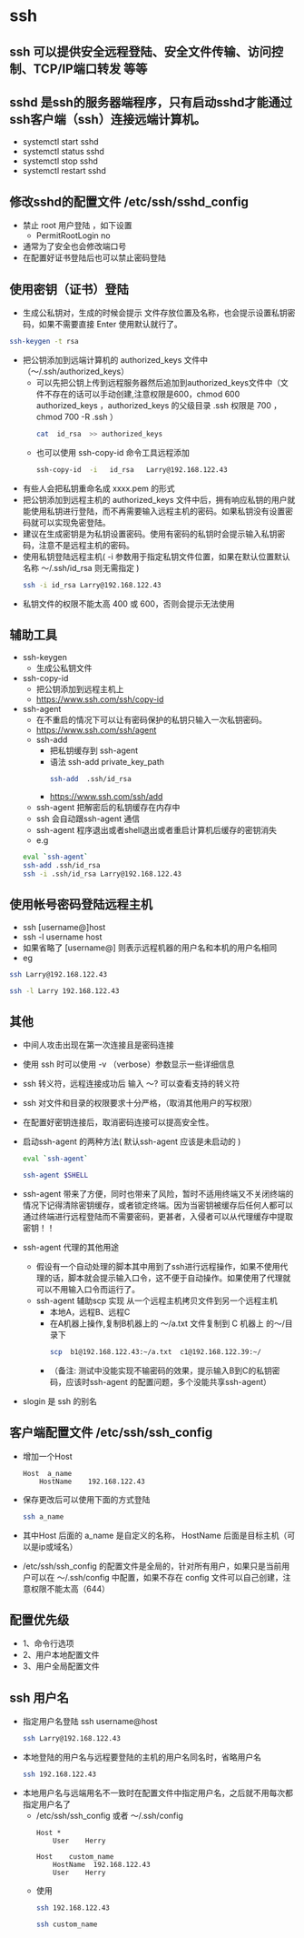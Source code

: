 # ssh

## ssh 可以提供安全远程登陆、安全文件传输、访问控制、TCP/IP端口转发 等等

## sshd 是ssh的服务器端程序，只有启动sshd才能通过ssh客户端（ssh）连接远端计算机。
  * systemctl start sshd
  * systemctl status sshd
  * systemctl stop sshd
  * systemctl restart sshd
## 修改sshd的配置文件 /etc/ssh/sshd_config
  * 禁止 root 用户登陆 ，如下设置
    * PermitRootLogin no   
  * 通常为了安全也会修改端口号
  * 在配置好证书登陆后也可以禁止密码登陆  
## 使用密钥（证书）登陆
  * 生成公私钥对，生成的时候会提示 文件存放位置及名称，也会提示设置私钥密码，如果不需要直接 Enter 使用默认就行了。
  ```bash
  ssh-keygen -t rsa
  ```
  * 把公钥添加到远端计算机的 authorized_keys 文件中 （～/.ssh/authorized_keys）
    * 可以先把公钥上传到远程服务器然后追加到authorized_keys文件中（文件不存在的话可以手动创建,注意权限是600，chmod 600 authorized_keys ，authorized_keys 的父级目录 .ssh 权限是 700 ， chmod 700 -R .ssh ）
      ```bash
      cat  id_rsa  >> authorized_keys
      ```
    * 也可以使用 ssh-copy-id 命令工具远程添加
      ```bash
      ssh-copy-id  -i   id_rsa   Larry@192.168.122.43
      ```
  * 有些人会把私钥重命名成 xxxx.pem 的形式
  * 把公钥添加到远程主机的 authorized_keys 文件中后，拥有响应私钥的用户就能使用私钥进行登陆，而不再需要输入远程主机的密码。如果私钥没有设置密码就可以实现免密登陆。
  * 建议在生成密钥是为私钥设置密码。使用有密码的私钥时会提示输入私钥密码，注意不是远程主机的密码。
  * 使用私钥登陆远程主机( -i 参数用于指定私钥文件位置，如果在默认位置默认名称 ～/.ssh/id_rsa 则无需指定 )
    ```bash
    ssh -i id_rsa Larry@192.168.122.43
    ```
  * 私钥文件的权限不能太高 400 或 600，否则会提示无法使用
## 辅助工具
  * ssh-keygen
    * 生成公私钥文件
  * ssh-copy-id
    * 把公钥添加到远程主机上
    * https://www.ssh.com/ssh/copy-id
  * ssh-agent
    * 在不重启的情况下可以让有密码保护的私钥只输入一次私钥密码。
    * https://www.ssh.com/ssh/agent
    * ssh-add 
      * 把私钥缓存到 ssh-agent
      * 语法 ssh-add  private_key_path
        ```bash
        ssh-add  .ssh/id_rsa
        ```
      * https://www.ssh.com/ssh/add
    * ssh-agent 把解密后的私钥缓存在内存中
    * ssh 会自动跟ssh-agent 通信
    * ssh-agent 程序退出或者shell退出或者重启计算机后缓存的密钥消失 
    * e.g
    ```bash
    eval `ssh-agent`
    ssh-add .ssh/id_rsa
    ssh -i .ssh/id_rsa Larry@192.168.122.43
    ``` 
## 使用帐号密码登陆远程主机
  * ssh [username@]host
  * ssh -l username host
  * 如果省略了 [username@] 则表示远程机器的用户名和本机的用户名相同
  * eg
  ```bash
  ssh Larry@192.168.122.43
  ```
  ```bash
  ssh -l Larry 192.168.122.43
  ```  
##  其他
  * 中间人攻击出现在第一次连接且是密码连接
  * 使用 ssh  时可以使用 -v （verbose）参数显示一些详细信息
  * ssh 转义符，远程连接成功后 输入 ～? 可以查看支持的转义符
  * ssh 对文件和目录的权限要求十分严格，（取消其他用户的写权限）
  * 在配置好密钥连接后，取消密码连接可以提高安全性。
  * 启动ssh-agent 的两种方法( 默认ssh-agent 应该是未启动的 )
    ```bash
    eval `ssh-agent`
    ```
    ```bash
    ssh-agent $SHELL
    ```
  
  * ssh-agent 带来了方便，同时也带来了风险，暂时不适用终端又不关闭终端的情况下记得清除密钥缓存，或者锁定终端。因为当密钥被缓存后任何人都可以通过终端进行远程登陆而不需要密码，更甚者，入侵者可以从代理缓存中提取密钥！！
  * ssh-agent 代理的其他用途
    * 假设有一个自动处理的脚本其中用到了ssh进行远程操作，如果不使用代理的话，脚本就会提示输入口令，这不便于自动操作。如果使用了代理就可以不用输入口令而运行了。
    * ssh-agent 辅助scp 实现 从一个远程主机拷贝文件到另一个远程主机 
      * 本地A，远程B、远程C 
      * 在A机器上操作,复制B机器上的 ～/a.txt 文件复制到 C 机器上 的～/目录下
        ```bash
        scp  b1@192.168.122.43:~/a.txt  c1@192.168.122.39:~/
        ```
      * （备注: 测试中没能实现不输密码的效果，提示输入B到C的私钥密码，应该时ssh-agent 的配置问题，多个没能共享ssh-agent）  
  * slogin 是 ssh 的别名    

## 客户端配置文件 /etc/ssh/ssh_config
  * 增加一个Host
    ```text
    Host  a_name
        HostName    192.168.122.43
    ```
  * 保存更改后可以使用下面的方式登陆
    ```bash
    ssh a_name
    ```  
  * 其中Host 后面的 a_name 是自定义的名称， HostName 后面是目标主机（可以是ip或域名）  

  * /etc/ssh/ssh_config 的配置文件是全局的，针对所有用户，如果只是当前用户可以在 ～/.ssh/config 中配置，如果不存在 config 文件可以自己创建，注意权限不能太高（644）
## 配置优先级
  * 1、命令行选项
  * 2、用户本地配置文件
  * 3、用户全局配置文件  

## ssh 用户名
  * 指定用户名登陆 ssh  username@host
    ```bash
    ssh Larry@192.168.122.43
    ```
  * 本地登陆的用户名与远程要登陆的主机的用户名同名时，省略用户名
    ```bash
    ssh 192.168.122.43
    ```
  * 本地用户名与远端用名不一致时在配置文件中指定用户名，之后就不用每次都指定用户名了
    * /etc/ssh/ssh_config  或者  ～/.ssh/config
      ```text
      Host *
          User    Herry
      ```
      ```text
      Host    custom_name
          HostName  192.168.122.43
          User    Herry
      ```
    * 使用
      ```bash
      ssh 192.168.122.43
      ```  
      ```bash
      ssh custom_name
      ```  

  